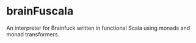 # brainFuscala
An interpreter for Brainfuck written in functional Scala using monads and monad transformers. 
